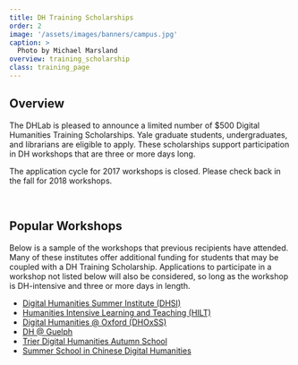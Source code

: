 ```yaml
---
title: DH Training Scholarships
order: 2
image: '/assets/images/banners/campus.jpg'
caption: >
  Photo by Michael Marsland
overview: training_scholarship
class: training_page
---
```


<h2 class="subheading">Overview</h2>

<p>The DHLab is pleased to announce a limited number of $500 Digital Humanities Training Scholarships. Yale graduate students, undergraduates, and librarians are eligible to apply. These scholarships support participation in DH workshops that are three or more days long.</p>

<p>The application cycle for 2017 workshops is closed. Please check back in the fall for 2018 workshops.</p><br/>

<h2 class="subheading">Popular Workshops</h2>

<p>Below is a sample of the workshops that previous recipients have attended. Many of these institutes offer additional funding for students that may be coupled with a DH Training Scholarship. Applications to participate in a workshop not listed below will also be considered, so long as the workshop is DH-intensive and three or more days in length.</p>

<ul>
	<li><a href='http://www.dhsi.org/'>Digital Humanities Summer Institute (DHSI)</a></li>
	<li><a href='http://www.dhtraining.org/hilt/'>Humanities Intensive Learning and Teaching (HILT)</a></li>
	<li><a href='https://digital.humanities.ox.ac.uk/dhoxss/'>Digital Humanities @ Oxford (DHOxSS)</a></li>
	<li><a href='https://www.uoguelph.ca/arts/dhguelph'>DH @ Guelph</a></li>
	<li><a href='https://www.uni-trier.de/index.php?id=1175&L=2'>Trier Digital Humanities Autumn School</a></li>
	<li><a href='http://www.cckf.org/en/activities/2017070304'>Summer School in Chinese Digital Humanities</a></li>
</ul>
<br/>
